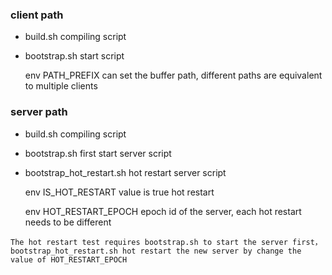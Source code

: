 ### client path
- build.sh compiling script
- bootstrap.sh start script
  
  env PATH_PREFIX can set the buffer path, different paths are equivalent to multiple clients

### server path
- build.sh compiling script
- bootstrap.sh first start server script
- bootstrap_hot_restart.sh hot restart server script
  

  env IS_HOT_RESTART value is true hot restart
  
  env HOT_RESTART_EPOCH epoch id of the server, each hot restart needs to be different
  
`The hot restart test requires bootstrap.sh to start the server first，bootstrap_hot_restart.sh hot restart the new server by change the value of HOT_RESTART_EPOCH`

